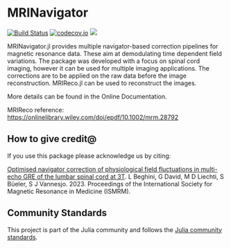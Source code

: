 # MRINavigator
[![Build Status](https://github.com/NordicMRspine/MRINavigator/actions/workflows/CI.yml/badge.svg?branch=main)](https://github.com/NordicMRspine/MRINavigator/actions/workflows/CI.yml?query=branch%3Amain)
[![codecov.io](https://codecov.io/github/NordicMRspine/MRINavigator/coverage.svg?branch=main)](https://codecov.io/githubNordicMRspine//MRINavigator?branch=main)
[![](https://img.shields.io/badge/docs-latest-blue.svg)](https://NordicMRspine.github.io/MRINavigator/latest)


MRINavigator.jl provides multiple navigator-based correction pipelines for magnetic resonance data. These aim at demodulating time dependent field variations. The package was developed with a focus on spinal cord imaging, however it can be used for multiple imaging applications. 
The corrections are to be applied on the raw data before the image reconstruction. MRIReco.jl can be used to reconstruct the images.

More details can be found in the Online Documentation.

MRIReco reference: https://onlinelibrary.wiley.com/doi/epdf/10.1002/mrm.28792

## How to give credit@
If you use this package please acknowledge us by citing:

[Optimised navigator correction of physiological field fluctuations in multi-echo GRE of the lumbar spinal cord at 3T](https://submissions.mirasmart.com/ISMRM2023/Itinerary/PresentationDetail.aspx?evdid=1673). L Beghini, G David, M D Liechti, S Büeler, S J Vannesjo. 2023. Proceedings of the International Society for Magnetic Resonance in Medicine (ISMRM).

## Community Standards
This project is part of the Julia community and follows the [Julia community standards](https://julialang.org/community/standards/). 
